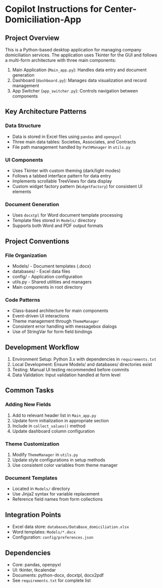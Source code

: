 # Copilot Instructions for Center-Domiciliation-App

## Project Overview
This is a Python-based desktop application for managing company domiciliation services. The application uses Tkinter for the GUI and follows a multi-form architecture with three main components:

1. Main Application (`Main_app.py`): Handles data entry and document generation
2. Dashboard (`dashboard.py`): Manages data visualization and record management
3. App Switcher (`app_switcher.py`): Controls navigation between components

## Key Architecture Patterns

### Data Structure
- Data is stored in Excel files using `pandas` and `openpyxl`
- Three main data tables: Societies, Associates, and Contracts
- File path management handled by `PathManager` in `utils.py`

### UI Components
- Uses Tkinter with custom theming (dark/light modes)
- Follows a tabbed interface pattern for data entry
- Implements scrollable TreeViews for data display
- Custom widget factory pattern (`WidgetFactory`) for consistent UI elements

### Document Generation
- Uses `docxtpl` for Word document template processing
- Template files stored in `Models/` directory
- Supports both Word and PDF output formats

## Project Conventions

### File Organization
- Models/ - Document templates (.docx)
- databases/ - Excel data files
- config/ - Application configuration
- utils.py - Shared utilities and managers
- Main components in root directory

### Code Patterns
- Class-based architecture for main components
- Event-driven UI interactions
- Theme management through `ThemeManager`
- Consistent error handling with messagebox dialogs
- Use of StringVar for form field bindings

## Development Workflow
1. Environment Setup: Python 3.x with dependencies in `requirements.txt`
2. Local Development: Ensure Models/ and databases/ directories exist
3. Testing: Manual UI testing recommended before commits
4. Data Validation: Input validation handled at form level

## Common Tasks

### Adding New Fields
1. Add to relevant header list in `Main_app.py`
2. Update form initialization in appropriate section
3. Include in `collect_values()` method
4. Update dashboard column configuration

### Theme Customization
1. Modify `ThemeManager` in `utils.py`
2. Update style configurations in setup methods
3. Use consistent color variables from theme manager

### Document Templates
- Located in `Models/` directory
- Use Jinja2 syntax for variable replacement
- Reference field names from form collections

## Integration Points
- Excel data store: `databases/DataBase_domiciliation.xlsx`
- Word templates: `Models/*.docx`
- Configuration: `config/preferences.json`

## Dependencies
- Core: pandas, openpyxl
- UI: tkinter, tkcalendar
- Documents: python-docx, docxtpl, docx2pdf
- See `requirements.txt` for complete list
